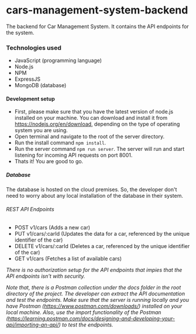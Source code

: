 # cars-management-system-backend
The backend for Car Management System. It contains the API endpoints for the system. 

### Technologies used
* JavaScript (programming language)
* Node.js
* NPM
* ExpressJS
* MongoDB (database)

#### Development setup
* First, please make sure that you have the latest version of node.js installed on your machine. You can download and install it from https://nodejs.org/en/download, depending on the type of operating system you are using.
* Open terminal and navigate to the root of the server directory.
* Run the install command ```npm install```.
* Run the server command ```npm run server```. The server will run and start listening for incoming API requests on port 8001.
* Thats it! You are good to go.

##### Database
The database is hosted on the cloud premises. So, the developer don't need to worry about any local installation of the database in their system.

###### REST API Endpoints
* POST v1/cars (Adds a new car)
* PUT v1/cars/:carId (Updates the data for a car, referenced by the unique identifier of the car)
* DELETE v1/cars/:carId (Deletes a car, referenced by the unique identifier of the car)
* GET v1/cars (Fetches a list of available cars)

<i>There is no authorization setup for the API endpoints that impies that the API endpoints isn't with security.</i>

<i>Note that, there is a Postman collection under the docs folder in the root directory of the project. The developer can extract the API documentation and test the endpoints. Make sure that the server is running locally and you have Postman (https://www.postman.com/downloads/) installed on your local machine. Also, use the import functionality of the Postman (https://learning.postman.com/docs/designing-and-developing-your-api/importing-an-api/) to test the endpoints.</i>
